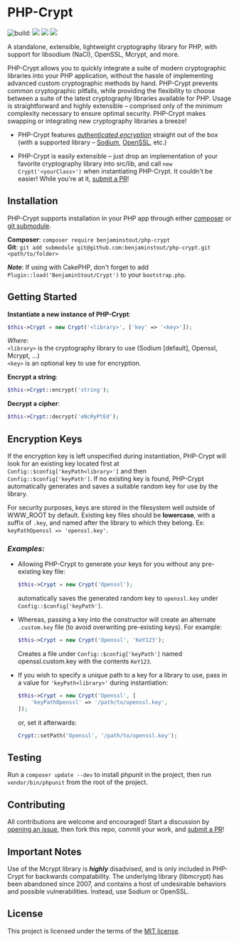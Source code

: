 # PHP-Crypt
<img src="https://img.shields.io/travis/com/benjaminstout/php-crypt/master.svg?style=flat-square" alt="build:"> <img src="https://img.shields.io/github/languages/code-size/benjaminstout/php-crypt.svg?style=flat-square"> <img src="https://img.shields.io/github/license/benjaminstout/php-crypt.svg?color=%23307ABE&style=flat-square"> <img src="https://img.shields.io/github/downloads/benjaminstout/php-crypt/total.svg?style=flat-square">

A standalone, extensible, lightweight cryptography library for PHP, with support for libsodium (NaCl), OpenSSL, Mcrypt, and more.

PHP-Crypt allows you to quickly integrate a suite of modern cryptographic libraries into your PHP application, without the hassle of implementing advanced custom cryptographic methods by hand. PHP-Crypt prevents common cryptographic pitfalls, while providing the flexibility to choose between a suite of the latest cryptography libraries available for PHP. Usage is straightforward and highly extensible – comprised only of the minimum complexity necessary to ensure optimal security. PHP-Crypt makes swapping or integrating new cryptography libraries a breeze!

* PHP-Crypt features [*authenticated encryption*](https://en.wikipedia.org/wiki/Authenticated_encryption) straight out of the box (with a supported library – [Sodium](https://libsodium.gitbook.io/doc/secret-key_cryptography/authenticated_encryption), [OpenSSL](https://wiki.openssl.org/index.php/EVP_Authenticated_Encryption_and_Decryption), etc.)

* PHP-Crypt is easily extensible – just drop an implementation of your favorite cryptography library into src/lib, and call `new Crypt('<yourClass>')` when instantiating PHP-Crypt. It couldn't be easier! While you're at it, [submit a PR](https://github.com/benjaminstout/php-crypt/pull/new/master)!


## Installation

PHP-Crypt supports installation in your PHP app through either [composer](https://getcomposer.org/) or [git submodule](https://git-scm.com/book/en/v2/Git-Tools-Submodules).

__Composer__: `composer require benjaminstout/php-crypt`  
__Git__: `git add submodule git@github.com:benjaminstout/php-crypt.git <path/to/folder>`

*__Note__*: If using with CakePHP, don't forget to add `Plugin::load('BenjaminStout/Crypt')` to your `bootstrap.php`.


## Getting Started

__Instantiate a new instance of PHP-Crypt__:  
```php
$this->Crypt = new Crypt('<library>', ['key' => '<key>']);
```
*Where*:  
`<library>` is the cryptography library to use (Sodium [default], Openssl, Mcrypt, ...)  
`<key>` is an optional key to use for encryption.

__Encrypt a string__:  
```php
$this->Crypt::encrypt('string');
```

__Decrypt a cipher__:  
```php
$this->Crypt::decrypt('eNcRyPtEd');
```


## Encryption Keys

If the encryption key is left unspecified during instantiation, PHP-Crypt will look for an existing key located first at `Config::$config['keyPath<library>']` and then `Config::$config['keyPath']`. If no existing key is found, PHP-Crypt automatically generates and saves a suitable random key for use by the library.

For security purposes, keys are stored in the filesystem well outside of WWW_ROOT by default. Existing key files should be __lowercase__, with a suffix of `.key`, and named after the library to which they belong. Ex: `keyPathOpenssl => 'openssl.key'`. 

### *Examples*:

* Allowing PHP-Crypt to generate your keys for you without any pre-existing key file:
  ```php
  $this->Crypt = new Crypt('Openssl');
  ```  
  automatically saves the generated random key to `openssl.key` under `Config::$config['keyPath']`.

* Whereas, passing a key into the constructor will create an alternate `.custom.key` file (to avoid overwriting pre-existing keys). For example:
  ```php
  $this->Crypt = new Crypt('Openssl', 'KeY123');
  ```
  Creates a file under `Config::$config['keyPath']` named openssl.custom.key with the contents `KeY123`.

* If you wish to specify a unique path to a key for a library to use, pass in a value for `'keyPath<library>'` during instantiation:
  ```php
  $this->Crypt = new Crypt('Openssl', [
      'keyPathOpenssl' => '/path/to/openssl.key',
  ]);
  ```
  or, set it afterwards:
  ```php
  Crypt::setPath('Openssl', '/path/to/openssl.key');
  ```


## Testing

Run a `composer update --dev` to install phpunit in the project, then run `vendor/bin/phpunit` from the root of the project.


## Contributing

All contributions are welcome and encouraged! Start a discussion by [opening an issue](https://github.com/benjaminstout/php-crypt/issues/new), then fork this repo, commit your work, and [submit a PR](https://github.com/benjaminstout/php-crypt/pull/new/master)!


## Important Notes

Use of the Mcrypt library is *__highly__* disadvised, and is only included in PHP-Crypt for backwards compatability. The underlying library (libmcrypt) has been abandoned since 2007, and contains a host of undesirable behaviors and possible vulnerabilities. Instead, use Sodium or OpenSSL.


## License

This project is licensed under the terms of the [MIT license](LICENSE.md).
